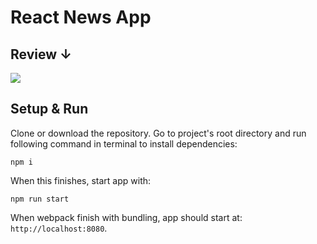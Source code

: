 # React News App

## Review ↓
![](https://github.com/simranlotey/react-news-app/blob/master/src/components/Images/demo.png)

## Setup & Run

Clone or download the repository.
Go to project's root directory and run following command in terminal to install dependencies:

`npm i`

When this finishes, start app with:

`npm run start`

When webpack finish with bundling, app should start at: `http://localhost:8080`.

